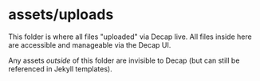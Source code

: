 # assets/uploads

This folder is where all files "uploaded" via Decap live. All files inside here are accessible and manageable via the Decap UI.

Any assets _outside_ of this folder are invisible to Decap (but can still be referenced in Jekyll templates).
